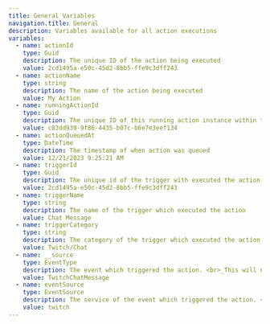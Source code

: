 ```yaml
---
title: General Variables
navigation.title: General
description: Variables available for all action executions
variables:
  - name: actionId
    type: Guid
    description: The unique ID of the action being executed
    value: 2cd1495a-e50c-45d2-8bb5-ffe9c3dff243
  - name: actionName
    type: string
    description: The name of the action being executed
    value: My Action
  - name: runningActionId
    type: Guid
    description: The unique ID of this running action instance within the queue
    value: c83dd939-9f86-4435-b07c-b6e7e3eef134
  - name: actionQueuedAt
    type: DateTime
    description: The timestamp of when action was queued
    value: 12/21/2023 9:25:21 AM
  - name: triggerId
    type: Guid
    description: The unique id of the trigger with executed the action
    value: 2cd1495a-e50c-45d2-8bb5-ffe9c3dff243
  - name: triggerName
    type: string
    description: The name of the trigger which executed the action
    value: Chat Message
  - name: triggerCategory
    type: string
    description: The category of the trigger which executed the action
    value: Twitch/Chat
  - name: __source
    type: EventType
    description: The event which triggered the action. <br>_This will not always exist and requires C# to access, [read more](/api/csharp/core/events)_
    value: TwitchChatMessage
  - name: eventSource
    type: EventSource
    description: The service of the event which triggered the action. <br>_This will not always exist and requires C# to access, [read more](/api/csharp/core/events)_
    value: twitch
---
```

